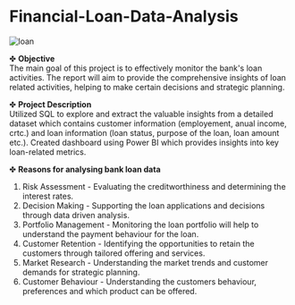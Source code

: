 # Financial-Loan-Data-Analysis

![loan](https://github.com/kul-tanvi19/Financial-Loan-Data-Analysis/assets/172184420/1ecaf4f0-0a33-4220-88d0-a35d20c4d59c)


✤ **Objective**\
  The main goal of this project is to effectively monitor the bank's loan activities. The report will aim to provide the comprehensive insights of loan related activities, helping to make   certain decisions and strategic planning.

✤ **Project Description**\
  Utilized SQL to explore and extract the valuable insights from a detailed dataset which contains customer information (employement, anual income, crtc.) and loan information (loan status, purpose of the loan, loan amount etc.). Created dashboard using Power BI which provides insights into key loan-related metrics.

✤ **Reasons for analysing bank loan data**
  1. Risk Assessment - Evaluating the creditworthiness and determining the interest rates.
  2. Decision Making - Supporting the loan applications and decisions through data driven analysis.
  3. Portfolio Management - Monitoring the loan portfolio will help to understand the payment behaviour for the loan.
  4. Customer Retention - Identifying the opportunities to retain the customers through tailored offering and services.
  5. Market Research - Understanding the market trends and customer demands for strategic planning.
  6. Customer Behaviour - Understanding the customers behaviour, preferences and which product can be offered.
